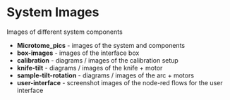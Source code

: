 # System Images

Images of different system components

- **Microtome_pics** - images of the system and components
- **box-images** - images of the interface box
- **calibration** - diagrams / images of the calibration setup
- **knife-tilt** - diagrams / images of the knife + motor
- **sample-tilt-rotation**  - diagrams / images of the arc + motors
- **user-interface** - screenshot images of the node-red flows for the user interface

